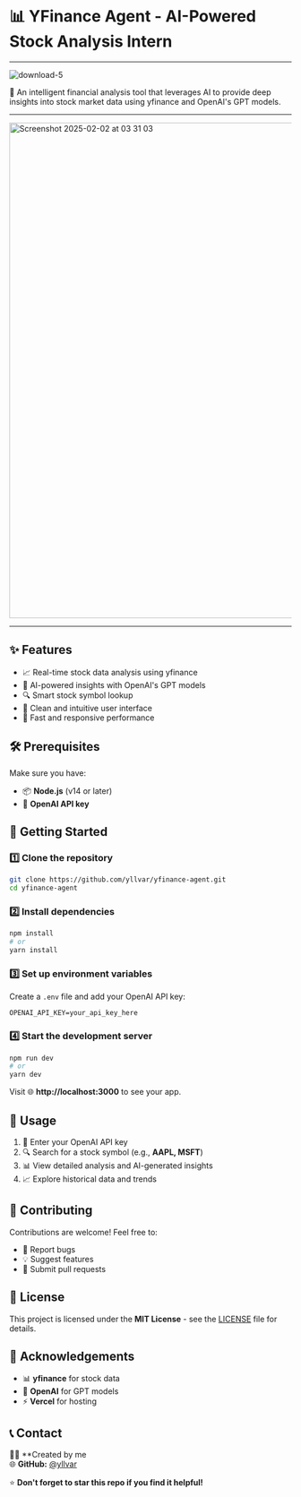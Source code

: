 # 📊 YFinance Agent - AI-Powered Stock Analysis Intern
___
![download-5](https://github.com/user-attachments/assets/b4f19066-48de-45d3-b0a6-4dd91353bc45)

🤖 An intelligent financial analysis tool that leverages AI to provide deep insights into stock market data using yfinance and OpenAI's GPT models.

---

<img width="885" alt="Screenshot 2025-02-02 at 03 31 03" src="https://github.com/user-attachments/assets/98b0ef22-f412-43e1-a350-44bb317576f4" />

---

## ✨ Features

- 📈 Real-time stock data analysis using yfinance
- 🧠 AI-powered insights with OpenAI's GPT models
- 🔍 Smart stock symbol lookup
- 📱 Clean and intuitive user interface
- 🚀 Fast and responsive performance

## 🛠️ Prerequisites

Make sure you have:
- 📦 **Node.js** (v14 or later)
- 🔑 **OpenAI API key**

## 🚀 Getting Started

### 1️⃣ Clone the repository
```bash
git clone https://github.com/yllvar/yfinance-agent.git
cd yfinance-agent
```

### 2️⃣ Install dependencies
```bash
npm install
# or
yarn install
```

### 3️⃣ Set up environment variables
Create a `.env` file and add your OpenAI API key:
```plaintext
OPENAI_API_KEY=your_api_key_here
```

### 4️⃣ Start the development server
```bash
npm run dev
# or
yarn dev
```

Visit 🌐 **http://localhost:3000** to see your app.

## 🌟 Usage

1. 🔑 Enter your OpenAI API key
2. 🔍 Search for a stock symbol (e.g., **AAPL, MSFT**)
3. 📊 View detailed analysis and AI-generated insights
4. 📈 Explore historical data and trends

## 🤝 Contributing

Contributions are welcome! Feel free to:

- 🐛 Report bugs
- 💡 Suggest features
- 🔧 Submit pull requests

## 📝 License

This project is licensed under the **MIT License** - see the [LICENSE](LICENSE) file for details.

## 🙏 Acknowledgements

- 📊 **yfinance** for stock data
- 🤖 **OpenAI** for GPT models
- ⚡ **Vercel** for hosting

## 📞 Contact

👨‍💻 **Created by me  
🌐 **GitHub:** [@yllvar](https://github.com/yllvar)

⭐ **Don't forget to star this repo if you find it helpful!**
